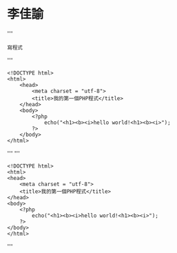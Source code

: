 # 李佳諭
'''

    寫程式
    
'''

    <!DOCTYPE html>
    <html>
        <head>
		    <meta charset = "utf-8">
		    <title>我的第一個PHP程式</title>
	    </head>
	    <body>
		    <?php
			    echo("<h1><b><i>hello world!<h1><b><i>");
		    ?>
	    </body>
    </html>
    
'''
'''

    <!DOCTYPE html>
    <html>
    <head>
	    <meta charset = "utf-8">
		<title>我的第一個PHP程式</title>
	</head>
	<body>
	    <?php
		    echo("<h1><b><i>hello world!<h1><b><i>");
		?>
	</body>
    </html>
    
'''
